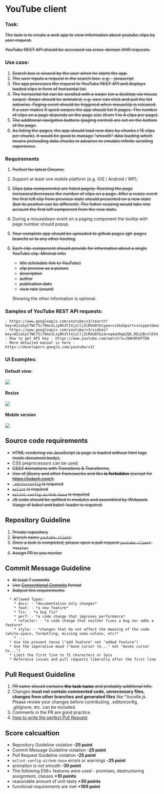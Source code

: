 # YouTube client

### Task:
 ~~The task is to create a web app to view information about youtube clips by user request.~~
 
~~YouTube REST API should be accessed via cross-domain XHR requests.~~

### Use case:
 1. ~~Search box is viewed by the user when he starts the app.~~
 2. ~~The user inputs a request in the search box. e.g. - javascript~~
 3. ~~The app processes the request to YouTube REST API and displays loaded clips in form of horisontal list.~~
 4. ~~The horisontal list can be scrolled with a swipe (on a desktop via mouse swipe). Swipe should be animated, e.g. user can click and pull the list sidewise. Paging event should be triggered when mouseUp is released. If a user makes X quick swipes the app should list X pages. The number of clips on a page depends on the page size (from 1 to 4 clips per page).~~
 5. ~~The additional navigation buttons (paging control) are set on the bottom of the page.~~
 6. ~~As listing the pages, the app should load new date by chunks ( 15 clips per chunk). It would be good to manage "smooth" data loading which means preloading data chunks in advance to emulate infinite scrolling experience.~~

### Requirements
 1. ~~Perfect for latest Chrome;~~
 2. Support at least one mobile platform (e.g. iOS / Android / WP);
 3. ~~Clips (aka components) are listed pagely. Resizing the page increases/decreases the number of clips on a page. After a resize event the first left clip from previous state should presented on a new state (but its position can be different). The futher resizing would take into account the first left component from the new state.~~
4. During a mousedown event on a paging component the tooltip with page number should popup.
 5. ~~Your complete app should be uploaded to github pages (gh-pages branch) or to any other hosting.~~
 6. ~~Each clip-component should provide for information about a single YouTube clip. Minimal info:~~
    - ~~title (clickable link to YouTube)~~
    - ~~clip preview as a picture~~
    - ~~description~~
    - ~~author~~
    - ~~publication date~~
    - ~~view rate (count)~~

    Showing the other information is optional.
    
### Samples of YouTube REST API requests:
    - https://www.googleapis.com/youtube/v3/search?key=AIzaSyCTWC75i70moJLzyNh3tt4jzCljZcRkU8Y&type=video&part=snippet&maxResults=15&q=js
    - https://www.googleapis.com/youtube/v3/videos?key=AIzaSyCTWC75i70moJLzyNh3tt4jzCljZcRkU8Y&id=nq4aU9gmZQk,REu2BcnlD34,qbPTdW7KgOg&part=snippet,statistics
    - How to get API key - https://www.youtube.com/watch?v=JbWnRhHfTDA
    - More detailed manual is here - https://developers.google.com/youtube/v3/

### UI Examples:
#### Default view:
![](https://i.imgur.com/W7CTv9X.png)

#### Resize
![](https://i.imgur.com/U5QX7cA.png)

#### Mobile version
![](https://i.imgur.com/MIFv1sV.png)
    
## Source code requirements 
- ~~HTML rendering via JavaScript (a page is loaded without html tags inside document.body);~~
- CSS preprocessors can be used; 
- ~~CSS3 Animations with Transitions & Transforms;~~
- ~~Use of jQuery and other frameworks and libs **is forbidden** (except for https://lodash.com/);~~
- ~~`.editorconfig` is required~~
- ~~`eslint` is required~~
- ~~`eslint-config-airbnb-base` is required~~
- ~~JS code should be splitted in modules and assembled by Webpack. Usage of babel and babel-loader is required.~~

## Repository Guideline
1. ~~Private repository~~
2. ~~Branch name `youtube-client`.~~
3. ~~Once a task is completed, please open a pull request `youtube-client`->`master`~~
4. ~~Assign PR to you mentor~~

## Commit Message Guideline
- ~~At least 7 commits~~
- ~~Use [Conventional Commits](https://www.conventionalcommits.org/en/v1.0.0-beta.2/ ) format~~
- ~~Subject line requirements:~~
```
  * Allowed Types:
    * docs: - *documentation only changes*
    * feat: - *a new feature*
    * fix: - *a bug fix*
    * perf: - *a code change that improves performance*
    * refactor: - *a code change that neither fixes a bug nor adds a feature*
    * style: - *сhanges that do not affect the meaning of the code (white-space, formatting, missing semi-colons, etc)*
    * ...
  * Use the present tense ("add feature" not "added feature")
  * Use the imperative mood ("move cursor to..." not "moves cursor to...")
  * Limit the first line to 72 characters or less
  * Reference issues and pull requests liberally after the first line
```
## Pull Request Guideline
1. ~~PR name should contains **the task name** and probably additional info.~~
2. Changes **must not contain commented code, unnecessary files, changes from other branches and generated files** like *.bundle.js. Please review your changes before contributing. .editorconfig, .gitignore, etc. can be included.
3. Comments in the PR are good practice.
4. [How to write the perfect Pull Request](https://github.com/blog/1943-how-to-write-the-perfect-pull-request)

## Score calcualtion
- Repository Guideline violation **-25 point**
- Commit Message Guideline violation **-25 point**
- Pull Request Guideline violation **-25 point**
- `eslint-config-airbnb-base` errors or warnings **-25 point**
- animation is not smooth **-30 point** 
- The following ES6+ features were used - promises, destructuring assignment, classes **+10 points**
- reasonable amount of unit-tests **+30 points**
- functional requirements are met **+100 point**

